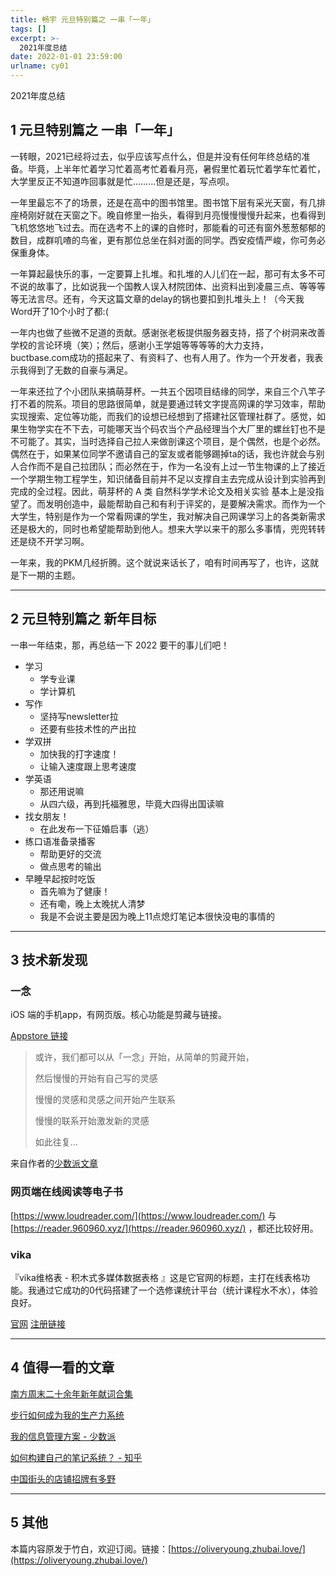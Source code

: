 ```yaml
---
title: 畅宇 元旦特别篇之 一串「一年」
tags: []
excerpt: >-
  2021年度总结
date: 2022-01-01 23:59:00
urlname: cy01
---
```


2021年度总结
<!-- more  -->
## 1 元旦特别篇之 一串「一年」

一转眼，2021已经将过去，似乎应该写点什么，但是并没有任何年终总结的准备。毕竟，上半年忙着学习忙着高考忙着看月亮，暑假里忙着玩忙着学车忙着忙，大学里反正不知道咋回事就是忙………但是还是，写点呗。

一年里最忘不了的场景，还是在高中的图书馆里。图书馆下层有采光天窗，有几排座椅刚好就在天窗之下。晚自修里一抬头，看得到月亮慢慢慢慢升起来，也看得到飞机悠悠地飞过去。而在选考不上的课的自修时，那能看的可还有窗外葱葱郁郁的数目，成群叽喳的鸟雀，更有那位总坐在斜对面的同学。西安疫情严峻，你可务必保重身体。

一年算起最快乐的事，一定要算上扎堆。和扎堆的人儿们在一起，那可有太多不可不说的故事了，比如说我一个国教人误入材院团体、出资料出到凌晨三点、等等等等无法言尽。还有，今天这篇文章的delay的锅也要扣到扎堆头上！（今天我Word开了10个小时了都:(

一年内也做了些微不足道的贡献。感谢张老板提供服务器支持，搭了个树洞来改善学校的言论环境（笑）；然后，感谢小王学姐等等等等的大力支持，buctbase.com成功的搭起来了、有资料了、也有人用了。作为一个开发者，我表示我得到了无数的自豪与满足。

一年来还拉了个小团队来搞萌芽杯。一共五个因项目结缘的同学，来自三个八竿子打不着的院系。项目的思路很简单，就是要通过转文字提高网课的学习效率，帮助实现搜索、定位等功能，而我们的设想已经想到了搭建社区管理社群了。感觉，如果生物学实在不下去，可能哪天当个码农当个产品经理当个大厂里的螺丝钉也不是不可能了。其实，当时选择自己拉人来做剖课这个项目，是个偶然，也是个必然。偶然在于，如果某位同学不邀请自己的室友或者能够踢掉ta的话，我也许就会与别人合作而不是自己拉团队；而必然在于，作为一名没有上过一节生物课的上了接近一个学期生物工程学生，知识储备目前并不足以支撑自主去完成从设计到实验再到完成的全过程。因此，萌芽杯的 A 类 自然科学学术论文及相关实验 基本上是没指望了。而发明创造中，最能帮助自己和有利于评奖的，是要解决需求。而作为一个大学生，特别是作为一个常看网课的学生，我对解决自己网课学习上的各类新需求还是极大的，同时也希望能帮助到他人。想来大学以来干的那么多事情，兜兜转转还是绕不开学习啊。

一年来，我的PKM几经折腾。这个就说来话长了，咱有时间再写了，也许，这就是下一期的主题。

* * *

## 2 元旦特别篇之 新年目标

一串一年结束，那，再总结一下 2022 要干的事儿们吧！

- 学习
  - 学专业课
  - 学计算机
- 写作
  - 坚持写newsletter拉
  - 还要有些技术性的产出拉
- 学双拼
  - 加快我的打字速度！
  - 让输入速度跟上思考速度
- 学英语
  - 那还用说嘛
  - 从四六级，再到托福雅思，毕竟大四得出国读嘛
- 找女朋友！
  - 在此发布一下征婚启事（逃）
- 练口语准备录播客
  - 帮助更好的交流
  - 做点思考的输出
- 早睡早起按时吃饭
  - 首先嘛为了健康！
  - 还有嘞，晚上太晚扰人清梦
  - 我是不会说主要是因为晚上11点熄灯笔记本很快没电的事情的

* * *

## 3 技术新发现

### 一念

iOS 端的手机app，有网页版。核心功能是剪藏与链接。

﻿[Appstore 链接](https://apps.apple.com/us/app/%E4%B8%80%E5%BF%B5app/id1473578864)

> 或许，我们都可以从「一念」开始，从简单的剪藏开始，
>
> 然后慢慢的开始有自己写的灵感
>
> 慢慢的灵感和灵感之间开始产生联系
>
> 慢慢的联系开始激发新的灵感
>
> 如此往复…

来自作者的[少数派文章](https://sspai.com/post/68320)

### 网页端在线阅读等电子书

﻿[https://www.loudreader.com/](https://www.loudreader.com/) 与 [https://reader.960960.xyz/](https://reader.960960.xyz/) ，都还比较好用。

### vika

『vika维格表  - 积木式多媒体数据表格 』这是它官网的标题，主打在线表格功能。我通过它成功的0代码搭建了一个选修课统计平台（统计课程水不水），体验良好。

﻿[官网](https://vika.cn/) [注册链接](https://vika.cn/?inviteCode=86783054)

* * *

## 4 值得一看的文章

﻿[南方周末二十余年新年献词合集](https://hui-shao.cn/nfzm-new-year/)

﻿[步行如何成为我的生产力系统](https://mp.weixin.qq.com/s?__biz=MzA4NDk5OTgzMg==&mid=2650591453&idx=1&sn=936bae5caf69984e9aea45139fd3bc01&scene=21#wechat_redirec)

﻿[我的信息管理方案  - 少数派](https://sspai.com/post/70397)

﻿[如何构建自己的笔记系统？  - 知乎](https://www.zhihu.com/question/23427617/answer/28206585)

﻿[中国街头的店铺招牌有多野](https://mp.weixin.qq.com/s/MyU9TtDAEXmTSqz1h3ltyg)

* * *

## 5 其他

本篇内容原发于竹白，欢迎订阅。链接：[https://oliveryoung.zhubai.love/](https://oliveryoung.zhubai.love/)
